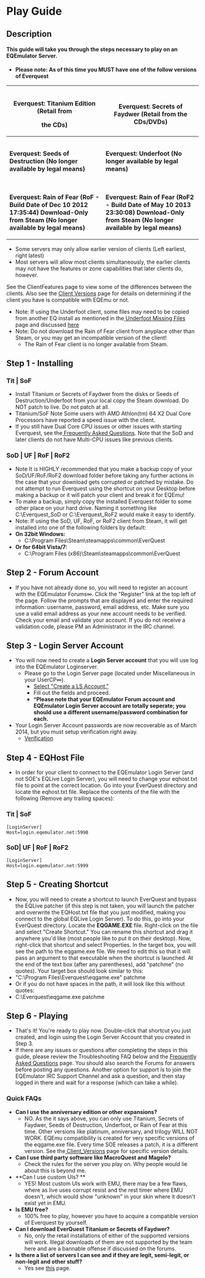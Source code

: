 # Play Guide

## Description

#### This guide will take you through the steps necessary to play on an EQEmulator Server. <a href="ac_this-guide-will-take-you-through-the-steps-necessary-to-play-on-an-eqemulator-server" id="ac_this-guide-will-take-you-through-the-steps-necessary-to-play-on-an-eqemulator-server"></a>

* **Please note: As of this time you MUST have one of the follow versions of Everquest**

| <p><img src="http://wiki.eqemulator.org/l/wa/images/exp_box_art/Titanium.jpg" alt=""></p><p><strong>Everquest: Titanium Edition (Retail from</strong></p><p><strong>the CDs)</strong></p>                                                         | <p><img src="http://wiki.eqemulator.org/l/wa/images/expansions/secrets_of_faydwer.png" alt=""></p><p><strong>Everquest: Secrets of Faydwer (Retail from the CDs/DVDs)</strong></p>                                                                                   |
| ------------------------------------------------------------------------------------------------------------------------------------------------------------------------------------------------------------------------------------------------- | -------------------------------------------------------------------------------------------------------------------------------------------------------------------------------------------------------------------------------------------------------------------- |
| <p><img src="http://wiki.eqemulator.org/l/wa/images/expansions/seeds_of_destruction.jpg" alt=""></p><p><strong>Everquest: Seeds of Destruction (No longer available by legal means)</strong></p>                                                  | <p><img src="http://wiki.eqemulator.org/l/wa/images/expansions/underfoot.jpg" alt=""></p><p><strong>Everquest: Underfoot (No longer available by legal means)</strong></p>                                                                                           |
| <p><img src="http://wiki.eqemulator.org/l/wa/images/expansions/eqroflogo.png" alt=""></p><p><strong>Everquest: Rain of Fear (RoF - Build Date of Dec 10 2012 17:35:44) Download-Only from Steam (No longer available by legal means)</strong></p> | <p><img src="http://wiki.eqemulator.org/l/wa/images/expansions/eqroflogo.png" alt=""></p><p><strong>Everquest: Rain of Fear (RoF2 - Build Date</strong> <strong>of May 10 2013 23:30:08) Download-Only from Steam  (No longer available by legal means)</strong></p> |

* Some servers may only allow earlier version of clients (Left earliest, right latest)
* Most servers will allow most clients simultaneously, the earlier clients may not have the features or zone capabilities that later clients do, however.

See the ClientFeatures page to view some of the differences between the clients. Also see the [Client Versions](../player/client-version-bitmasks.md) page for details on determining if the client you have is compatible with EQEmu or not.

* Note: If using the Underfoot client, some files may need to be copied from another EQ install as mentioned in the[ ](http://wiki.eqemulator.org/p?UFMissingFilesList&frm=Frequently_Asked_Questions--Play_Guide%3A_Getting_Started)[Underfoot Missing Files](underfoot-missing-files.md) page and discussed [here](http://www.eqemulator.org/forums/showthread.php?t=31635)
* Note: Do not download the Rain of Fear client from anyplace other than Steam, or you may get an incompatible version of the client!
  * The Rain of Fear client is no longer available from Steam.

## Step 1 - Installing 

### **Tit | SoF**

* Install Titanium or Secrets of Faydwer from the disks or Seeds of Destruction/Underfoot from your local copy the Steam download. Do NOT patch to live. Do not patch at all.
* Titanium/SoF Note Some users with AMD Athlon(tm) 64 X2 Dual Core Processors have reported a speed issue with the client.
* If you still have Dual Core CPU issues or other issues with starting Everquest, see the[ Frequently Asked Questions](frequently-asked-questions.md). Note that the SoD and later clients do not have Multi-CPU issues like previous clients.

### **SoD | UF | RoF | RoF2**

* Note It is HIGHLY recommended that you make a backup copy of your SoD/UF/RoF/RoF2 download folder before taking any further actions in the case that your download gets corrupted or patched by mistake.  Do not attempt to run Everquest using the shortcut on your Desktop before making a backup or it will patch your client and break it for EQEmu!
* To make a backup, simply copy the installed Everquest folder to some other place on your hard drive. Naming it something like C:\Everquest_SoD or C:\Everquest_RoF2 would make it easy to identify.
* Note: If using the SoD, UF, RoF, or RoF2 client from Steam, it will get installed into one of the following folders by default:
* **On 32bit Windows:**
  * C:\Program Files\Steam\steamapps\common\EverQuest
* **Or for 64bit Vista/7:**
  * C:\Program Files (x86)\Steam\steamapps\common\EverQuest

## Step 2 - Forum Account

* If you have not already done so, you will need to register an account with the EQEmulator Forums∞. Click the "Register" link at the top left of the page. Follow the prompts that are displayed and enter the required information: username, password, email address, etc. Make sure you use a valid email address as your new account needs to be verified. Check your email and validate your account. If you do not receive a validation code, please PM an Administrator in the IRC channel.

## Step 3 - Login Server Account

* You will now need to create a **Login Server account** that you will use log into the EQEmulator Loginserver.
  * Please go to the Login Server page (located under Miscellaneous in your UserCP∞).
    * [Select "Create a LS Account."](http://www.eqemulator.org/account/?CreateLS)
    * Fill out the fields and proceed.
    * ***Please note that your EQEmulator Forum account and EQEmulator Login Server account are totally seperate; you should use a different username/password combination for each.**
* Your Login Server Account passwords are now recoverable as of March 2014, but you must setup verification right away.
  * [Verification](http://www.eqemulator.org/account/?SMS)

## Step 4 - EQHost File

* In order for your client to connect to the EQEmulator Login Server (and not SOE's EQLive Login Server), you will need to change your eqhost.txt file to point at the correct location. Go into your EverQuest directory and locate the eqhost.txt file. Replace the contents of the file with the following (Remove any trailing spaces):

### **Tit | SoF**

```
[LoginServer]
Host=login.eqemulator.net:5998
```

### **SoD| UF | RoF | RoF2**

```
[LoginServer]
Host=login.eqemulator.net:5999
```

## Step 5 - Creating Shortcut

* Now, you will need to create a shortcut to launch EverQuest and bypass the EQLive patcher (if this step is not taken, you will launch the patcher and overwrite the EQHost.txt file that you just modified, making you connect to the global EQLive Login Server). To do this, go into your EverQuest directory. Locate the **EQGAME.EXE** file. Right-click on the file and select "Create Shortcut." You can rename this shortcut and drag it anywhere you'd like (most people like to put it on their desktop). Now, right-click that shortcut and select Properties. In the target box, you will see the path to the eqgame.exe file. We need to edit this so that it will pass an argument to that executable when the shortcut is launched. At the end of the text box (after any parentheses), add "patchme" (no quotes). Your target box should look similar to this:
* "C:\Program Files\Everquest\eqgame.exe" patchme
* Or if you do not have spaces in the path, it will look like this without quotes:
* C:\Everquest\eqgame.exe patchme

## **Step 6 - Playing**

* That's it! You're ready to play now. Double-click that shortcut you just created, and login using the Login Server Account that you created in Step 3.
* If there are any issues or questions after completing the steps in this guide, please review the Troubleshooting FAQ below and the [Frequently Asked Questions](frequently-asked-questions.md) page. You should also search the Forums for answers before posting any questions. Another option for support is to join the EQEmulator IRC Support Channel and ask a question, and then stay logged in there and wait for a response (which can take a while).

### Quick FAQs

* **Can I use the anniversary edition or other expansions?**
  * NO. As the it says above, you can only use Titanium, Secrets of Faydwer, Seeds of Destruction, Underfoot, or Rain of Fear at this time. Other versions like platinum, anniversary, and trilogy WILL NOT WORK. EQEmu compatibility is created for very specific versions of the eqgame.exe file.  Every time SOE releases a patch, it is a different version.  See the[ Client_Versions](http://wiki.eqemulator.org/p?Client_Versions&frm=Frequently_Asked_Questions--Play_Guide%3A_Getting_Started) page for specific version details.
* **Can I use third party software like MacroQuest and Magelo?**
  * Check the rules for the server you play on. Why people would lie about this is beyond me.
* **Can I use custom UIs? **
  * YES! Most custom UIs work with EMU, there may be a few flaws, where as live uses corrupt resist and the rest timer where EMU doesn't, which would show "unknown" in your skin where it doesn't exist yet in EMU.
* **Is EMU free?**
  * 100% free to play, however you have to acquire a compatible version of Everquest by yourself.
* **Can I download EverQuest Titanium or Secrets of Faydwer?**
  * No, only the retail installations of either of the supported versions will work. Illegal downloads of them are not supported by the team here and are a bannable offense if discussed on the forums.
* **Is there a list of servers I can see and if they are legit, semi-legit, or non-legit and other stuff?**
  * Yes see [this](http://www.eqemulator.org/index.php?pageid=serverlist) page.
